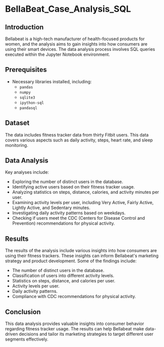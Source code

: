 # BellaBeat_Case_Analysis_SQL

## Introduction
Bellabeat is a high-tech manufacturer of health-focused products for women, and the analysis aims to gain insights into how consumers are using their smart devices. The data analysis process involves SQL queries executed within the Jupyter Notebook environment.

## Prerequisites
- Necessary libraries installed, including:
  - `pandas`
  - `numpy`
  - `sqlite3`
  - `ipython-sql`
  - `pandasql`

## Dataset
The data includes fitness tracker data from thirty Fitbit users. This data covers various aspects such as daily activity, steps, heart rate, and sleep monitoring. 

## Data Analysis
Key analyses include:
- Exploring the number of distinct users in the database.
- Identifying active users based on their fitness tracker usage.
- Analyzing statistics on steps, distance, calories, and activity minutes per user.
- Examining activity levels per user, including Very Active, Fairly Active, Lightly Active, and Sedentary minutes.
- Investigating daily activity patterns based on weekdays.
- Checking if users meet the CDC (Centers for Disease Control and Prevention) recommendations for physical activity.

## Results
The results of the analysis include various insights into how consumers are using their fitness trackers. These insights can inform Bellabeat's marketing strategy and product development. Some of the findings include:

- The number of distinct users in the database.
- Classification of users into different activity levels.
- Statistics on steps, distance, and calories per user.
- Activity levels per user.
- Daily activity patterns.
- Compliance with CDC recommendations for physical activity.

## Conclusion
This data analysis provides valuable insights into consumer behavior regarding fitness tracker usage. The results can help Bellabeat make data-driven decisions and tailor its marketing strategies to target different user segments effectively.
